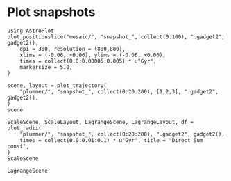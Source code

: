 # Plot snapshots

```@repl snapshots
using AstroPlot
plot_positionslice("mosaic/", "snapshot_", collect(0:100), ".gadget2", gadget2(),
    dpi = 300, resolution = (800,800),
    xlims = (-0.06, +0.06), ylims = (-0.06, +0.06),
    times = collect(0.0:0.00005:0.005) * u"Gyr",
    markersize = 5.0,
)
```

```@example snapshots
scene, layout = plot_trajectory(
    "plummer/", "snapshot_", collect(0:20:200), [1,2,3], ".gadget2", gadget2(),
)
scene
```

```@example snapshots
ScaleScene, ScaleLayout, LagrangeScene, LagrangeLayout, df = plot_radii(
    "plummer/", "snapshot_", collect(0:20:200), ".gadget2", gadget2(),
    times = collect(0.0:0.01:0.1) * u"Gyr", title = "Direct Sum const",
)
ScaleScene
```

```@example snapshots
LagrangeScene
```
